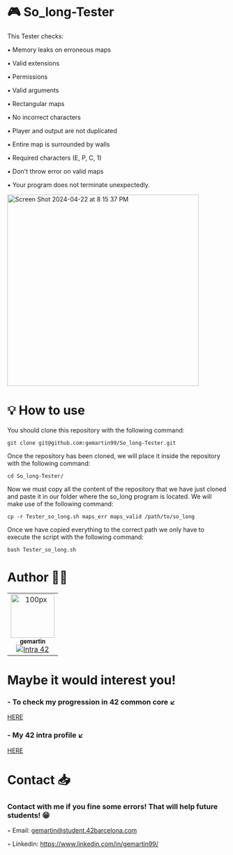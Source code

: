 # 🎮 So_long-Tester

This Tester checks:

▪️ Memory leaks on erroneous maps

▪️ Valid extensions

▪️ Permissions

▪️ Valid arguments

▪️ Rectangular maps

▪️ No incorrect characters

▪️ Player and output are not duplicated

▪️ Entire map is surrounded by walls

▪️ Required characters (E, P, C, 1)

▪️ Don't throw error on valid maps

▪️ Your program does not terminate unexpectedly.

<img width="439" alt="Screen Shot 2024-04-22 at 8 15 37 PM" src="https://github.com/gemartin99/So_long-Tester/assets/66915274/c74e7052-2369-4b47-a5d9-006d57a3a82f">


# 💡 How to use

You should clone this repository with the following command:

```SH
git clone git@github.com:gemartin99/So_long-Tester.git
```

Once the repository has been cloned, we will place it inside the repository with the following command:

```SH
cd So_long-Tester/
```

Now we must copy all the content of the repository that we have just cloned and paste it in our folder where the so_long program is located. We will make use of the following command:

```SH
cp -r Tester_so_long.sh maps_err maps_valid /path/to/so_long
```

Once we have copied everything to the correct path we only have to execute the script with the following command:

```SH
bash Tester_so_long.sh
```

# Author ✍🏼

<table>
  <tr>
    <td align="center"><a href="https://github.com/gemartin99/"><img src="https://avatars.githubusercontent.com/u/66915274?v=4" width="100px;" alt="100px"/><br /><sub><b>gemartin</b></sub></a><br /><a href="https://profile.intra.42.fr/users/gemartin" title="Intra 42"><img src="https://img.shields.io/badge/Barcelona-FFFFFF?style=plastic&logo=42&logoColor=000000" alt="Intra 42"/></a></td>
  </tr>
</table>

# Maybe it would interest you!

### - To check my progression in 42 common core ↙️

[HERE](https://github.com/gemartin99/42cursus)

### - My 42 intra profile ↙️
[HERE](https://profile.intra.42.fr/users/gemartin)

# Contact 📥

### Contact with me if you fine some errors! That will help future students! 😁

◦ Email: gemartin@student.42barcelona.com

◦ Linkedin: https://www.linkedin.com/in/gemartin99/
